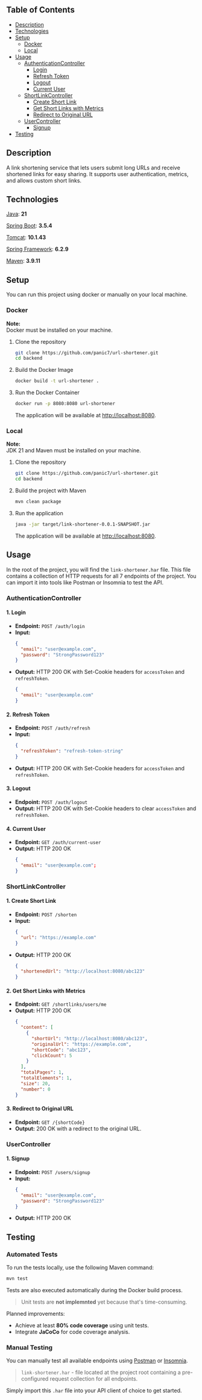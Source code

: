 ## Table of Contents

- [Description](#description)
- [Technologies](#technologies)
- [Setup](#setup)
  - [Docker](#docker)
  - [Local](#local)
- [Usage](#usage)
  - [AuthenticationController](#authenticationcontroller)
    - [Login](#1-login)
    - [Refresh Token](#2-refresh-token)
    - [Logout](#3-logout)
    - [Current User](#4-current-user)
  - [ShortLinkController](#shortlinkcontroller)
    - [Create Short Link](#1-create-short-link)
    - [Get Short Links with Metrics](#2-get-short-links-with-metrics)
    - [Redirect to Original URL](#3-redirect-to-original-url)
  - [UserController](#usercontroller)
    - [Signup](#1-signup)
- [Testing](#testing)

## Description
A link shortening service that lets users submit long URLs and receive shortened links for easy sharing.
It supports user authentication, metrics, and allows custom short links.

## Technologies

[Java](https://www.oracle.com/java/): **21**

[Spring Boot](https://github.com/spring-projects/spring-boot): **3.5.4**

[Tomcat](https://github.com/apache/tomcat): **10.1.43**

[Spring Framework](https://github.com/spring-projects/spring-framework): **6.2.9**

[Maven](https://maven.apache.org/): **3.9.11**

## Setup
You can run this project using docker or manually on your local machine.

### Docker
**Note:**  
Docker must be installed on your machine.

1. Clone the repository
    ```bash
    git clone https://github.com/panic7/url-shortener.git
    cd backend
    ```
2. Build the Docker Image
    ```bash
    docker build -t url-shortener .
    ```
3. Run the Docker Container
    ```bash
    docker run -p 8080:8080 url-shortener
    ```
    The application will be available at [http://localhost:8080](http://localhost:8080).


### Local
**Note:**  
JDK 21 and Maven must be installed on your machine.

1. Clone the repository
    ```bash
    git clone https://github.com/panic7/url-shortener.git
    cd backend
    ```

2. Build the project with Maven
    ```bash
    mvn clean package
    ```

3. Run the application
    ```bash
    java -jar target/link-shortener-0.0.1-SNAPSHOT.jar
    ```
   The application will be available at [http://localhost:8080](http://localhost:8080).

## Usage

In the root of the project, you will find the `link-shortener.har` file. This file contains a collection of HTTP requests for all 7 endpoints of the project. You can import it into tools like Postman or Insomnia to test the API.

### AuthenticationController

#### 1. Login
- **Endpoint:** `POST /auth/login`
- **Input:**
    ```json
    {
      "email": "user@example.com",
      "password": "StrongPassword123"
    }
    ```
- **Output:** HTTP 200 OK with Set-Cookie headers for `accessToken` and `refreshToken`.
    ```json
    {
      "email": "user@example.com"
    }
    ```

#### 2. Refresh Token
- **Endpoint:** `POST /auth/refresh`
- **Input:**
    ```json
    {
      "refreshToken": "refresh-token-string"
    }
    ```
- **Output:** HTTP 200 OK with Set-Cookie headers for `accessToken` and `refreshToken`.

#### 3. Logout
- **Endpoint:** `POST /auth/logout`
- **Output:** HTTP 200 OK with Set-Cookie headers to clear `accessToken` and `refreshToken`.

#### 4. Current User
- **Endpoint:** `GET /auth/current-user`
- **Output:** HTTP 200 OK
    ```json
    {
      "email": "user@example.com";
    }
    ```

### ShortLinkController

#### 1. Create Short Link
- **Endpoint:** `POST /shorten`
- **Input:**
    ```json
    {
      "url": "https://example.com"
    }
    ```
- **Output:** HTTP 200 OK
    ```json
    {
      "shortenedUrl": "http://localhost:8080/abc123"
    }
    ```

#### 2. Get Short Links with Metrics
- **Endpoint:** `GET /shortlinks/users/me`
- **Output:** HTTP 200 OK
    ```json
    {
      "content": [
        {
          "shortUrl": "http://localhost:8080/abc123",
          "originalUrl": "https://example.com",
          "shortCode": "abc123",
          "clickCount": 5
        }
      ],
      "totalPages": 1,
      "totalElements": 1,
      "size": 20,
      "number": 0
    }
    ```

#### 3. Redirect to Original URL
- **Endpoint:** `GET /{shortCode}`
- **Output:** 200 OK with a redirect to the original URL.

### UserController

#### 1. Signup
- **Endpoint:** `POST /users/signup`
- **Input:**
    ```json
    {
      "email": "user@example.com",
      "password": "StrongPassword123"
    }
    ```
- **Output:** HTTP 200 OK


## Testing

### Automated Tests
To run the tests locally, use the following Maven command:
```bash
mvn test
```
Tests are also executed automatically during the Docker build process.

> Unit tests are **not implemnted** yet because that's time-consuming.

Planned improvements:
- Achieve at least **80% code coverage** using unit tests.
- Integrate **JaCoCo** for code coverage analysis.

### Manual Testing
You can manually test all available endpoints using [Postman](https://www.postman.com/) or [Insomnia](https://insomnia.rest/).  

> `link-shortener.har` - file located at the project root containing a pre-configured request collection for all endpoints.

Simply import this `.har` file into your API client of choice to get started.
